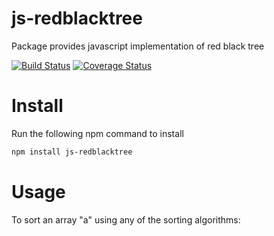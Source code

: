 # js-redblacktree
Package provides javascript implementation of red black tree



[![Build Status](https://travis-ci.org/cschen1205/js-redblacktree.svg?branch=master)](https://travis-ci.org/cschen1205/js-redblacktree) [![Coverage Status](https://coveralls.io/repos/github/cschen1205/js-redblacktree/badge.svg?branch=master)](https://coveralls.io/github/cschen1205/js-redblacktree?branch=master) 


# Install

Run the following npm command to install

```bash
npm install js-redblacktree
```

# Usage

To sort an array "a" using any of the sorting algorithms:

```javascript

```
